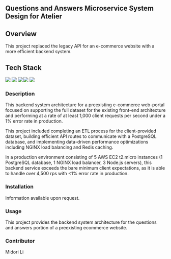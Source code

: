 ## Questions and Answers Microservice System Design for Atelier

## Overview

This project replaced the legacy API for an e-commerce website with a more efficient backend system.

## Tech Stack
![](https://img.shields.io/badge/JavaScript-F7DF1E?style=for-the-badge&logo=javascript&logoColor=black) ![](https://img.shields.io/badge/Node.js-43853D?style=for-the-badge&logo=node.js&logoColor=white) ![](https://img.shields.io/badge/Express.js-404D59?style=for-the-badge)![](https://img.shields.io/badge/React-20232A?style=for-the-badge&logo=react&logoColor=61DAFB) ![](https://img.shields.io/badge/Jest-323330?style=for-the-badge&logo=Jest&logoColor=white)

### Description

This backend system architecture for a preexisting e-commerce web-portal focused on supporting the full dataset for the existing front-end architecture and performing at a rate of at least 1,000 client requests per second under a 1% error rate in production.

This project included completing an ETL process for the client-provided dataset, building efficient API routes to communicate with a PostgreSQL database, and implementing data-driven performance optimizations including NGINX load balancing and Redis caching.

In a production environment consisting of 5 AWS EC2 t2.micro instances (1 PostgreSQL database, 1 NGINX load balancer, 3 Node.js servers), this backend service exceeds the bare minimum client expectations, as it is able to handle over 4,500 rps with <1% error rate in production.

### Installation

Information available upon request.

### Usage

This project provides the backend system architecture for the questions and answers portion of a preexisting ecommerce website.

### Contributor

Midori Li
